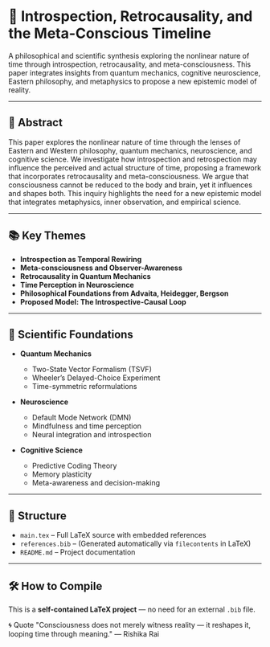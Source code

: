 # 🧠 Introspection, Retrocausality, and the Meta-Conscious Timeline

A philosophical and scientific synthesis exploring the nonlinear nature of time through introspection, retrocausality, and meta-consciousness. This paper integrates insights from quantum mechanics, cognitive neuroscience, Eastern philosophy, and metaphysics to propose a new epistemic model of reality.

---

## 📄 Abstract

This paper explores the nonlinear nature of time through the lenses of Eastern and Western philosophy, quantum mechanics, neuroscience, and cognitive science. We investigate how introspection and retrospection may influence the perceived and actual structure of time, proposing a framework that incorporates retrocausality and meta-consciousness. We argue that consciousness cannot be reduced to the body and brain, yet it influences and shapes both. This inquiry highlights the need for a new epistemic model that integrates metaphysics, inner observation, and empirical science.

---

## 📚 Key Themes

- **Introspection as Temporal Rewiring**
- **Meta-consciousness and Observer-Awareness**
- **Retrocausality in Quantum Mechanics**
- **Time Perception in Neuroscience**
- **Philosophical Foundations from Advaita, Heidegger, Bergson**
- **Proposed Model: The Introspective-Causal Loop**

---

## 🧪 Scientific Foundations

- **Quantum Mechanics**
  - Two-State Vector Formalism (TSVF)
  - Wheeler’s Delayed-Choice Experiment
  - Time-symmetric reformulations

- **Neuroscience**
  - Default Mode Network (DMN)
  - Mindfulness and time perception
  - Neural integration and introspection

- **Cognitive Science**
  - Predictive Coding Theory
  - Memory plasticity
  - Meta-awareness and decision-making

---

## 📐 Structure

- `main.tex` – Full LaTeX source with embedded references
- `references.bib` – (Generated automatically via `filecontents` in LaTeX)
- `README.md` – Project documentation

---

## 🛠️ How to Compile

This is a **self-contained LaTeX project** — no need for an external `.bib` file.

🌀 Quote
"Consciousness does not merely witness reality — it reshapes it, looping time through meaning."
— Rishika Rai
